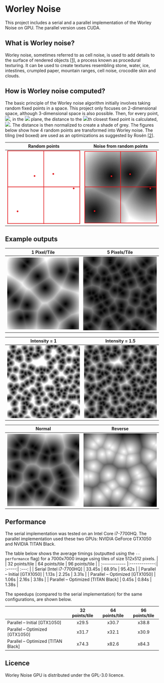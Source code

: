 # Worley Noise

This project includes a serial and a parallel implementation of the Worley Noise on GPU. The parallel version uses CUDA.

## What is Worley noise?
Worley noise, sometimes referred to as cell noise, is used to add details to the surface of rendered objects [[1]](http://weber.itn.liu.se/~stegu/TNM084-2017/worley-originalpaper.pdf), a process known as procedural texturing. It can be used to create textures resembling stone, water, ice, intestines, crumpled paper, mountain ranges, cell noise,  crocodile skin and clouds.

## How is Worley noise computed?

The basic principle of the Worley noise algorithm initially involves taking random fixed points in a space. This project only focuses on 2-dimensional space, although 3-dimensional space is also possible. Then, for every point, 
 <img src="https://render.githubusercontent.com/render/math?math=(x, y)">,  in the <img src="https://render.githubusercontent.com/render/math?math=xy"> plane, the distance to the <img src="https://render.githubusercontent.com/render/math?math=n">th closest fixed point is calculated, <img src="https://render.githubusercontent.com/render/math?math=F_n(x, y)">. The distance is then normalized to create a shade of grey. The figures below show how 4 random points are transformed into Worley noise. The tiling (red boxed) are used as an optimizations as suggested by Rosén [[2]](http://www.carljohanrosen.com/share/CellNoiseAndProcessing.pdf).

Random points | Noise from random points
:-------------------------:|:-------------------------:
![1 pixel per tile](examples/3x2.png)  |  ![5 pixels per tile](examples/3x2points.png)


## Example outputs

1 Pixel/Tile | 5 Pixels/Tile
:-------------------------:|:-------------------------:
![1 pixel per tile](examples/PPtile1.jpeg)  |  ![5 pixels per tile](examples/PPtile5.jpeg)

Intensity = 1 | Intensity = 1.5
:-------------------------:|:-------------------------:
![intensity 1](examples/Intensity1.jpeg) | ![intensity 1.5](examples/Intensity1.5.jpeg)

Normal | Reverse
:-------------------------:|:-------------------------:
![normal noise](examples/NoReverse.jpeg) | ![reverse noise](examples/Reverse.jpeg)

## Performance

The serial implementation was tested on an Intel Core i7-7700HQ. The parallel implementation used these two GPUs: NVIDIA GeForce GTX1050 and NVIDIA TITAN Black.

The table below shows the average timings (outputted using the `--performance` flag) for a 7000x7000 image using tiles of size 512x512 pixels. 
| | 32 points/tile | 64 points/tile | 96 points/tile |
| :------------ |:-------------:| :-----:| :---: |
| Serial [Intel i7-7700HQ]  | 33.45s | 68.91s | 95.42s |
| Parallel – Initial [GTX1050] | 1.13s | 2.25s | 3.31s |
| Parallel – Optimized [GTX1050] | 1.06s | 2.16s | 3.18s |
| Parallel – Optimized [TITAN Black]  | 0.45s | 0.84s | 1.38s |

The speedups (compared to the serial implementation) for the same configurations, are shown below.

| | 32 points/tile | 64 points/tile | 96 points/tile |
| :------------ |:-------------:| :-----:| :---: |
| Parallel – Initial [GTX1050] | x29.5 | x30.7 | x38.8 |
| Parallel – Optimized [GTX1050] | x31.7 | x32.1 | x30.9 |
| Parallel – Optimized [TITAN Black] | x74.3 | x82.6 | x84.3 |

## Licence

Worley Noise GPU is distributed under the GPL-3.0 licence.

